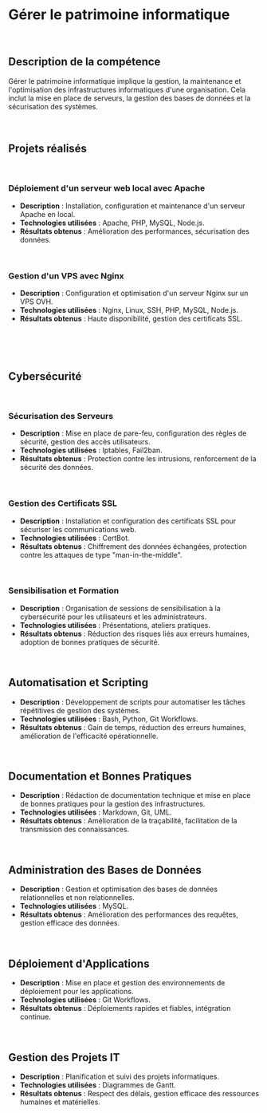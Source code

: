 # Gérer le patrimoine informatique  
<br>

## Description de la compétence
Gérer le patrimoine informatique implique la gestion, la maintenance et l'optimisation des infrastructures informatiques d'une organisation. Cela inclut la mise en place de serveurs, la gestion des bases de données et la sécurisation des systèmes.
<br>
<br>
<br>

## Projets réalisés
<br>
  
### Déploiement d'un serveur web local avec Apache
- **Description** : Installation, configuration et maintenance d'un serveur Apache en local.
- **Technologies utilisées** : Apache, PHP, MySQL, Node.js.
- **Résultats obtenus** : Amélioration des performances, sécurisation des données.
<br>

### Gestion d'un VPS avec Nginx
- **Description** : Configuration et optimisation d'un serveur Nginx sur un VPS OVH.
- **Technologies utilisées** : Nginx, Linux, SSH, PHP, MySQL, Node.js.
- **Résultats obtenus** : Haute disponibilité, gestion des certificats SSL.
<br>
<br>
<br>


## Cybersécurité
<br>

### Sécurisation des Serveurs
- **Description** : Mise en place de pare-feu, configuration des règles de sécurité, gestion des accès utilisateurs.
- **Technologies utilisées** : Iptables, Fail2ban.
- **Résultats obtenus** : Protection contre les intrusions, renforcement de la sécurité des données.
<br>

### Gestion des Certificats SSL
- **Description** : Installation et configuration des certificats SSL pour sécuriser les communications web.
- **Technologies utilisées** : CertBot.
- **Résultats obtenus** : Chiffrement des données échangées, protection contre les attaques de type "man-in-the-middle".
<br>

### Sensibilisation et Formation
- **Description** : Organisation de sessions de sensibilisation à la cybersécurité pour les utilisateurs et les administrateurs.
- **Technologies utilisées** : Présentations, ateliers pratiques.
- **Résultats obtenus** : Réduction des risques liés aux erreurs humaines, adoption de bonnes pratiques de sécurité.
<br>

## Automatisation et Scripting
- **Description** : Développement de scripts pour automatiser les tâches répétitives de gestion des systèmes.
- **Technologies utilisées** : Bash, Python, Git Workflows.
- **Résultats obtenus** : Gain de temps, réduction des erreurs humaines, amélioration de l'efficacité opérationnelle.
<br>

## Documentation et Bonnes Pratiques
- **Description** : Rédaction de documentation technique et mise en place de bonnes pratiques pour la gestion des infrastructures.
- **Technologies utilisées** : Markdown, Git, UML.
- **Résultats obtenus** : Amélioration de la traçabilité, facilitation de la transmission des connaissances.
<br>

## Administration des Bases de Données
- **Description** : Gestion et optimisation des bases de données relationnelles et non relationnelles.
- **Technologies utilisées** : MySQL.
- **Résultats obtenus** : Amélioration des performances des requêtes, gestion efficace des données.
<br>

## Déploiement d'Applications
- **Description** : Mise en place et gestion des environnements de déploiement pour les applications.
- **Technologies utilisées** : Git Workflows.
- **Résultats obtenus** : Déploiements rapides et fiables, intégration continue.
<br>

## Gestion des Projets IT
- **Description** : Planification et suivi des projets informatiques.
- **Technologies utilisées** : Diagrammes de Gantt.
- **Résultats obtenus** : Respect des délais, gestion efficace des ressources humaines et matérielles.

